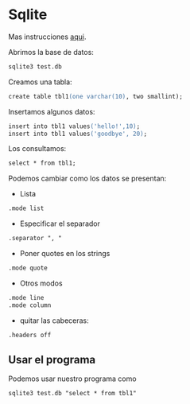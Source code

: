 # Sqlite

Mas instrucciones [aqui](https://sqlite.org/cli.html). 

Abrimos la base de datos:

```ps
sqlite3 test.db
```

Creamos una tabla:

```ps
create table tbl1(one varchar(10), two smallint);
```

Insertamos algunos datos:

```ps
insert into tbl1 values('hello!',10);
insert into tbl1 values('goodbye', 20);
```

Los consultamos:

```ps
select * from tbl1;
```

Podemos cambiar como los datos se presentan:

- Lista

```ps
.mode list
```

- Especificar el separador

```ps
.separator ", "
```

- Poner quotes en los strings

```ps
.mode quote
```

- Otros modos

```ps
.mode line
.mode column
```

- quitar las cabeceras:

```ps
.headers off
```

## Usar el programa

Podemos usar nuestro programa como 

```ps
sqlite3 test.db "select * from tbl1"
```
